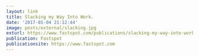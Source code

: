 ```yaml
---
layout: link
title: Slacking my Way Into Work.
date: '2017-01-04 21:12:44'
image: posts/external/slacking.jpg
exturl: https://www.fastspot.com/publications/slacking-my-way-into-work/
publication: Fastspot
publicationsite: https://www.fastspot.com
---
```

